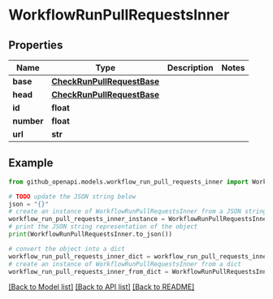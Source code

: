 # WorkflowRunPullRequestsInner


## Properties

Name | Type | Description | Notes
------------ | ------------- | ------------- | -------------
**base** | [**CheckRunPullRequestBase**](CheckRunPullRequestBase.md) |  | 
**head** | [**CheckRunPullRequestBase**](CheckRunPullRequestBase.md) |  | 
**id** | **float** |  | 
**number** | **float** |  | 
**url** | **str** |  | 

## Example

```python
from github_openapi.models.workflow_run_pull_requests_inner import WorkflowRunPullRequestsInner

# TODO update the JSON string below
json = "{}"
# create an instance of WorkflowRunPullRequestsInner from a JSON string
workflow_run_pull_requests_inner_instance = WorkflowRunPullRequestsInner.from_json(json)
# print the JSON string representation of the object
print(WorkflowRunPullRequestsInner.to_json())

# convert the object into a dict
workflow_run_pull_requests_inner_dict = workflow_run_pull_requests_inner_instance.to_dict()
# create an instance of WorkflowRunPullRequestsInner from a dict
workflow_run_pull_requests_inner_from_dict = WorkflowRunPullRequestsInner.from_dict(workflow_run_pull_requests_inner_dict)
```
[[Back to Model list]](../README.md#documentation-for-models) [[Back to API list]](../README.md#documentation-for-api-endpoints) [[Back to README]](../README.md)


